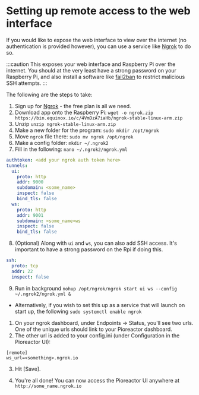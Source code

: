 # Setting up remote access to the web interface

If you would like to expose the web interface to view over the internet (no authentication is provided however), you can use a service like [Ngrok](https://ngrok.com/) to do so.

:::caution
This exposes your web interface and Raspberry Pi over the internet. You should at the very least have a strong password on your Raspberry Pi, and also install a software like [fail2ban](https://pimylifeup.com/raspberry-pi-fail2ban/) to restrict malicious SSH attempts.
:::

The following are the steps to take:

1.  Sign up for [Ngrok](https://ngrok.com/) - the free plan is all we need.
2.  Download app onto the Raspberry Pi: `wget -o ngrok.zip https://bin.equinox.io/c/4VmDzA7iaHb/ngrok-stable-linux-arm.zip`
3.  Unzip `unzip ngrok-stable-linux-arm.zip`
4.  Make a new folder for the program: `sudo mkdir /opt/ngrok`
5.  Move `ngrok` file there: `sudo mv ngrok /opt/ngrok`
6.  Make a config folder: `mkdir ~/.ngrok2`
7.  Fill in the following: `nano ~/.ngrok2/ngrok.yml`
    
```yml
authtoken: <add your ngrok auth token here>
tunnels:
  ui:
    proto: http
    addr: 9000
    subdomain: <some_name>
    inspect: false
    bind_tls: false
  ws:
    proto: http
    addr: 9001
    subdomain: <some_name>ws
    inspect: false
    bind_tls: false
```
        
    
8.  (Optional) Along with `ui` and `ws`, you can also add SSH access. It's important to have a strong password on the Rpi if doing this.
    
```yml
ssh:
  proto: tcp
  addr: 22
  inspect: false
```
    
9.  Run in background `nohup /opt/ngrok/ngrok start ui ws --config ~/.ngrok2/ngrok.yml &`

*   Alternatively, if you wish to set this up as a service that will launch on start up, the following `sudo systemctl enable ngrok`

1.  On your ngrok dashboard, under Endpoints -> Status, you'll see two urls. One of the unique urls should link to your Pioreactor dashboard.
2.  The other url is added to your config.ini (under Configuration in the Pioreactor UI):
    
```
[remote]
ws_url=<something>.ngrok.io
```
    
3.  Hit \[Save\].
    
4.  You're all done! You can now access the Pioreactor UI anywhere at `http://some_name.ngrok.io`